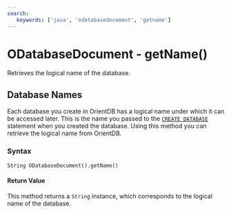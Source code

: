```yaml
---
search:
   keywords: ['java', 'odatabasedocument', 'getname']
---
```


# ODatabaseDocument - getName()

Retrieves the logical name of the database.

## Database Names

Each database you create in OrientDB has a logical name under which it can be accessed later.  This is the name you passed to the [`CREATE DATABASE`](../../console/Console-Command-Create-Database.md) statement when you created the database.  Using this method you can retrieve the logical name from OrientDB.

### Syntax

```
String ODatabaseDocument().getName()
```

#### Return Value

This method returns a `String` instance, which corresponds to the logical name of the database.


